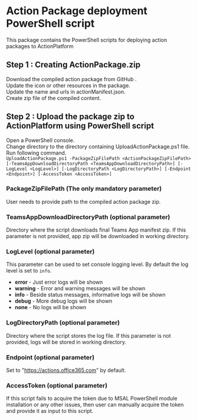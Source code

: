 # Action Package deployment PowerShell script

This package contains the PowerShell scripts for deploying action packages to ActionPlatform

## Step 1 : Creating ActionPackage.zip
Download the compiled action package from GitHub <Enter Url>.<br/>
Update the icon or other resources in the package.<br/>
Update the name and urls in actionManifest.json.<br/>
Create zip file of the compiled content.<br/>


## Step 2 : Upload the package zip to ActionPlatform using PowerShell script
Open a PowerShell console.<br/>
Change directory to the directory containing UploadActionPackage.ps1 file.<br/> 
Run following command.<br/>
```UploadActionPackage.ps1 -PackageZipFilePath <ActionPackageZipFilePath> [-TeamsAppDownloadDirectoryPath <TeamsAppDownloadDirectoryPath>] [-LogLevel <LogLevel>] [-LogDirectoryPath <LogDirectoryPath>] [-Endpoint <Endpoint>] [-AccessToken <AccessToken>]```

### PackageZipFilePath (The only mandatory parameter)
User needs to provide path to the compiled action package zip.

### TeamsAppDownloadDirectoryPath (optional parameter)
Directory where the script downloads final Teams App manifest zip. If this parameter is not provided, app zip will be downloaded in working directory.

### LogLevel (optional parameter)
This parameter can be used to set console logging level. By default the log level is set to `info`.
- **error** - Just error logs will be shown
- **warning** - Error and warning messages will be shown
- **info** - Beside status messages, informative logs will be shown
- **debug** - More debug logs will be shown
- **none** - No logs will be shown

### LogDirectoryPath (optional parameter)
Directory where the script stores the log file. If this parameter is not provided, logs will be stored in working directory.

### Endpoint (optional parameter)
Set to "https://actions.office365.com" by default. 

### AccessToken (optional parameter)
If this script fails to acquire the token due to MSAL PowerShell module installation or any other issues, then user can manually acquire the token and provide it as input to this script.
